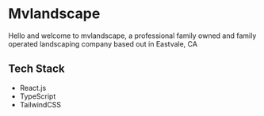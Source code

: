# Mvlandscape

Hello and welcome to mvlandscape, a professional family owned and family operated landscaping company based out in Eastvale, CA

## Tech Stack

- React.js
- TypeScript
- TailwindCSS

